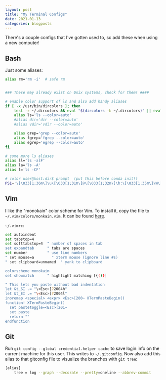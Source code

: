 ```yaml
---
layout: post
title: "My Terminal Configs"
date: 2021-01-13
categories: blogposts
---
```


There's a couple configs that I've gotten used to, so add these when using a new computer! 



## Bash 

Just some aliases: 

```bash
alias rm='rm -i'  # safe rm 


### These may already exist on Unix systems, check for them! ####

# enable color support of ls and also add handy aliases
if [ -x /usr/bin/dircolors ]; then
    test -r ~/.dircolors && eval "$(dircolors -b ~/.dircolors)" || eval "$(dircolors -b)"
    alias ls='ls --color=auto'
    #alias dir='dir --color=auto'
    #alias vdir='vdir --color=auto'

    alias grep='grep --color=auto'
    alias fgrep='fgrep --color=auto'
    alias egrep='egrep --color=auto'
fi

# some more ls aliases
alias ll='ls -alF'
alias la='ls -A'
alias l='ls -CF'

# color user@host:dir$ prompt  (put this before conda init!) 
PS1='\[\033[1;36m\]\u\[\033[1;31m\]@\[\033[1;32m\]\h:\[\033[1;35m\]\W\[\033[1;31m\]\$\[\033[0m\] '
```




## Vim 

I like the "monokain" color scheme for Vim. To install it, copy the file to `~/.vim/colors/monkain.vim`. It can be found [here](https://github.com/flazz/vim-colorschemes/blob/master/colors/monokain.vim). 

`~/.vimrc`: 

```bash
set autoindent 
set tabstop=4 
set softtabstop=4  " number of spaces in tab 
set expandtab      " tabs are spaces 
set number         " use line numbers 
" set mouse=a        " xterm mouse (ignore line #s) 
" set clipboard=unnamed  " yank to clipboard

colorscheme monokain 
set showmatch      " highlight matching [{()}] 

" This lets you paste without bad indentation 
let &t_SI .= "\<Esc>[?2004h"
let &t_EI .= "\<Esc>[?2004l"
inoremap <special> <expr> <Esc>[200~ XTermPasteBegin()
function! XTermPasteBegin()
  set pastetoggle=<Esc>[201~
  set paste
  return ""
endfunction
```





## Git 

Run `git config --global credential.helper cache` to save login info on the current machine for this user. This writes to `~/.gitconfig`. Now also add this alias to that gitconfig file to visualize the branches with `git tree`: 

```bash
[alias]
    tree = log --graph --decorate --pretty=oneline --abbrev-commit
```
